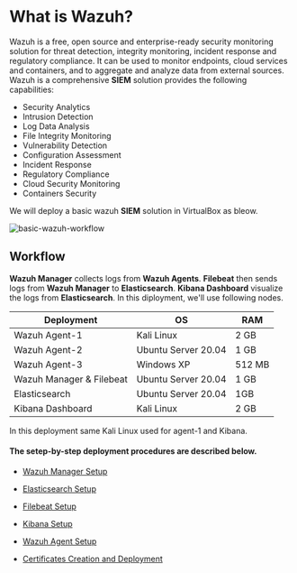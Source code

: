 # What is Wazuh?
Wazuh is a free, open source and enterprise-ready security monitoring solution for threat detection, integrity monitoring, incident response and regulatory compliance. It can be used to monitor endpoints, cloud services and containers, and to aggregate and analyze data from external sources. Wazuh is a comprehensive **SIEM** solution provides the following capabilities:
* Security Analytics
* Intrusion Detection
* Log Data Analysis
* File Integrity Monitoring
* Vulnerability Detection
* Configuration Assessment
* Incident Response
* Regulatory Compliance
* Cloud Security Monitoring
* Containers Security

We will deploy a basic wazuh **SIEM** solution in VirtualBox as bleow.

![basic-wazuh-workflow](https://user-images.githubusercontent.com/79780921/129677319-ea0f0cd4-cfb9-4c57-a7a8-59c78fdf2a9d.png)


## Workflow
**Wazuh Manager** collects logs from **Wazuh Agents**. **Filebeat** then sends logs from **Wazuh Manager** to **Elasticsearch**. **Kibana Dashboard** visualize the logs from **Elasticsearch**. In this diployment, we'll use following nodes.

| Deployment | OS | RAM |
|------------ | ------------- | ----- |
|Wazuh Agent-1 | Kali Linux | 2 GB |
|Wazuh Agent-2 | Ubuntu Server 20.04 | 1 GB|
|Wazuh Agent-3 | Windows XP | 512 MB|
|Wazuh Manager & Filebeat | Ubuntu Server 20.04 | 1 GB|
|Elasticsearch | Ubuntu Server 20.04 | 1GB|
|Kibana Dashboard | Kali Linux | 2 GB|

In this deployment same Kali Linux used for agent-1 and Kibana.

#### The setep-by-step deployment procedures are described below.
- [Wazuh Manager Setup](./wazuh-manager-setup)

- [Elasticsearch Setup](./elasticsearch-setup)

- [Filebeat Setup](./filebeat-setup)

- [Kibana Setup](./kibana-setup)

- [Wazuh Agent Setup](./wazuh-agent-setup)

- [Certificates Creation and Deployment](./certificates-creation-and-deployment)
